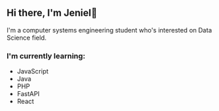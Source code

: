 ## Hi there, I'm Jeniel👋
I'm a computer systems engineering student who's interested on Data Science field.

### I'm currently learning:
* JavaScript
* Java
* PHP
* FastAPI
* React
